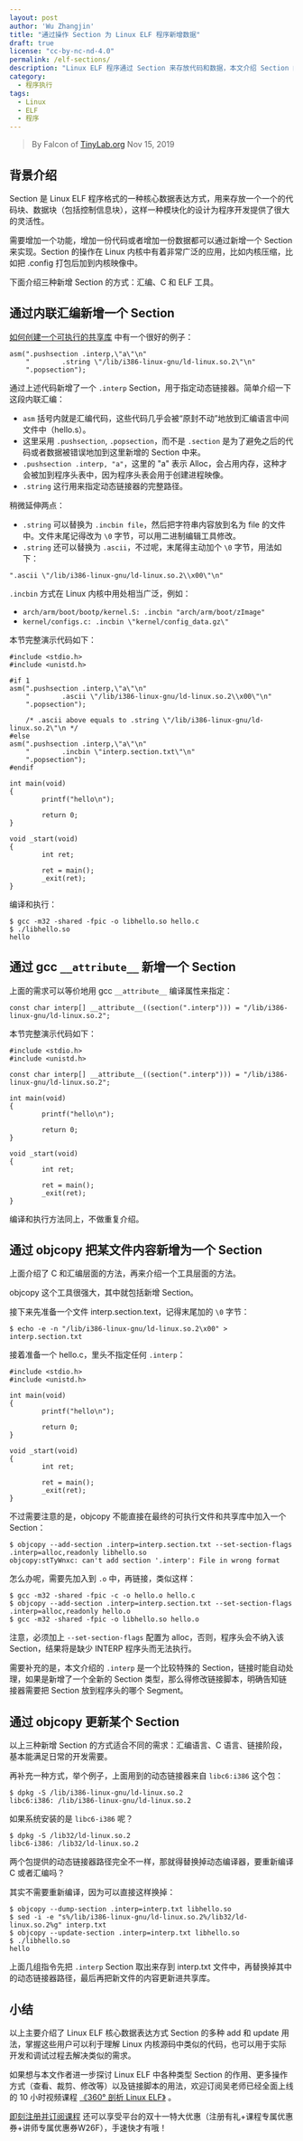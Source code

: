 ```yaml
---
layout: post
author: 'Wu Zhangjin'
title: "通过操作 Section 为 Linux ELF 程序新增数据"
draft: true
license: "cc-by-nc-nd-4.0"
permalink: /elf-sections/
description: "Linux ELF 程序通过 Section 来存放代码和数据，本文介绍 Section 的各种操作方式。"
category:
  - 程序执行
tags:
  - Linux
  - ELF
  - 程序
---
```


> By Falcon of [TinyLab.org][1]
> Nov 15, 2019

## 背景介绍

Section 是 Linux ELF 程序格式的一种核心数据表达方式，用来存放一个一个的代码块、数据块（包括控制信息块），这样一种模块化的设计为程序开发提供了很大的灵活性。

需要增加一个功能，增加一份代码或者增加一份数据都可以通过新增一个 Section 来实现。Section 的操作在 Linux 内核中有着非常广泛的应用，比如内核压缩，比如把 .config 打包后加到内核映像中。

下面介绍三种新增 Section 的方式：汇编、C 和 ELF 工具。

## 通过内联汇编新增一个 Section

[如何创建一个可执行的共享库](https://tinylab.org/exec-shlib/) 中有一个很好的例子：

```
asm(".pushsection .interp,\"a\"\n"
    "        .string \"/lib/i386-linux-gnu/ld-linux.so.2\"\n"
    ".popsection");
```

通过上述代码新增了一个 `.interp` Section，用于指定动态链接器。简单介绍一下这段内联汇编：


* `asm` 括号内就是汇编代码，这些代码几乎会被“原封不动”地放到汇编语言中间文件中（hello.s）。
* 这里采用 `.pushsection`, `.popsection`，而不是 `.section` 是为了避免之后的代码或者数据被错误地加到这里新增的 Section 中来。
* `.pushsection .interp, "a"`，这里的 "a" 表示 Alloc，会占用内存，这种才会被加到程序头表中，因为程序头表会用于创建进程映像。
* `.string` 这行用来指定动态链接器的完整路径。

稍微延伸两点：

* `.string` 可以替换为 `.incbin file`，然后把字符串内容放到名为 file 的文件中。文件末尾记得改为 `\0` 字节，可以用二进制编辑工具修改。
* `.string` 还可以替换为 `.ascii`，不过呢，末尾得主动加个 `\0` 字节，用法如下：

```
".ascii \"/lib/i386-linux-gnu/ld-linux.so.2\\x00\"\n"
```

`.incbin` 方式在 Linux 内核中用处相当广泛，例如：

* `arch/arm/boot/bootp/kernel.S: .incbin "arch/arm/boot/zImage"`
* `kernel/configs.c: .incbin \"kernel/config_data.gz\"`

本节完整演示代码如下：

```
#include <stdio.h>
#include <unistd.h>

#if 1
asm(".pushsection .interp,\"a\"\n"
    "        .ascii \"/lib/i386-linux-gnu/ld-linux.so.2\\x00\"\n"
    ".popsection");

    /* .ascii above equals to .string \"/lib/i386-linux-gnu/ld-linux.so.2\"\n */
#else
asm(".pushsection .interp,\"a\"\n"
    "        .incbin \"interp.section.txt\"\n"
    ".popsection");
#endif

int main(void)
{
        printf("hello\n");

        return 0;
}

void _start(void)
{
        int ret;

        ret = main();
        _exit(ret);
}
```

编译和执行：

```
$ gcc -m32 -shared -fpic -o libhello.so hello.c
$ ./libhello.so
hello
```

## 通过 gcc `__attribute__` 新增一个 Section

上面的需求可以等价地用 gcc `__attribute__` 编译属性来指定：

```
const char interp[] __attribute__((section(".interp"))) = "/lib/i386-linux-gnu/ld-linux.so.2";
```

本节完整演示代码如下：

```
#include <stdio.h>
#include <unistd.h>

const char interp[] __attribute__((section(".interp"))) = "/lib/i386-linux-gnu/ld-linux.so.2";

int main(void)
{
        printf("hello\n");

        return 0;
}

void _start(void)
{
        int ret;

        ret = main();
        _exit(ret);
}
```

编译和执行方法同上，不做重复介绍。

## 通过 objcopy 把某文件内容新增为一个 Section

上面介绍了 C 和汇编层面的方法，再来介绍一个工具层面的方法。

objcopy 这个工具很强大，其中就包括新增 Section。

接下来先准备一个文件 interp.section.text，记得末尾加的 `\0` 字节：

```
$ echo -e -n "/lib/i386-linux-gnu/ld-linux.so.2\x00" > interp.section.txt
```

接着准备一个 hello.c，里头不指定任何 `.interp`：

```
#include <stdio.h>
#include <unistd.h>

int main(void)
{
        printf("hello\n");

        return 0;
}

void _start(void)
{
        int ret;

        ret = main();
        _exit(ret);
}
```

不过需要注意的是，objcopy 不能直接在最终的可执行文件和共享库中加入一个 Section：

```
$ objcopy --add-section .interp=interp.section.txt --set-section-flags .interp=alloc,readonly libhello.so
objcopy:stTyWnxc: can't add section '.interp': File in wrong format
```

怎么办呢，需要先加入到 `.o` 中，再链接，类似这样：

```
$ gcc -m32 -shared -fpic -c -o hello.o hello.c
$ objcopy --add-section .interp=interp.section.txt --set-section-flags .interp=alloc,readonly hello.o
$ gcc -m32 -shared -fpic -o libhello.so hello.o
```
注意，必须加上 `--set-section-flags` 配置为 alloc，否则，程序头会不纳入该 Section，结果将是缺少 INTERP 程序头而无法执行。

需要补充的是，本文介绍的 `.interp` 是一个比较特殊的 Section，链接时能自动处理，如果是新增了一个全新的 Section 类型，那么得修改链接脚本，明确告知链接器需要把 Section 放到程序头的哪个 Segment。

## 通过 objcopy 更新某个 Section

以上三种新增 Section 的方式适合不同的需求：汇编语言、C 语言、链接阶段，基本能满足日常的开发需要。

再补充一种方式，举个例子，上面用到的动态链接器来自 `libc6:i386` 这个包：

```
$ dpkg -S /lib/i386-linux-gnu/ld-linux.so.2
libc6:i386: /lib/i386-linux-gnu/ld-linux.so.2
```

如果系统安装的是 `libc6-i386` 呢？

```
$ dpkg -S /lib32/ld-linux.so.2
libc6-i386: /lib32/ld-linux.so.2
```

两个包提供的动态链接器路径完全不一样，那就得替换掉动态编译器，要重新编译 C 或者汇编吗？

其实不需要重新编译，因为可以直接这样换掉：

```
$ objcopy --dump-section .interp=interp.txt libhello.so
$ sed -i -e "s%/lib/i386-linux-gnu/ld-linux.so.2%/lib32/ld-linux.so.2%g" interp.txt
$ objcopy --update-section .interp=interp.txt libhello.so
$ ./libhello.so
hello
```

上面几组指令先把 `.interp` Section 取出来存到 interp.txt 文件中，再替换掉其中的动态链接器路径，最后再把新文件的内容更新进共享库。


## 小结

以上主要介绍了 Linux ELF 核心数据表达方式 Section 的多种 add 和 update 用法，掌握这些用户可以利于理解 Linux 内核源码中类似的代码，也可以用于实际开发和调试过程去解决类似的需求。

如果想与本文作者进一步探讨 Linux ELF 中各种类型 Section 的作用、更多操作方式（查看、裁剪、修改等）以及链接脚本的用法，欢迎订阅吴老师已经全面上线的 10 小时视频课程 [《360° 剖析 Linux ELF》](https://w.url.cn/s/AMcKZ3a) 。

[即刻注册并订阅课程](https://yomocode.com/courses/9) 还可以享受平台的双十一特大优惠（注册有礼+课程专属优惠券+讲师专属优惠券W26F），手速快才有哦！

[1]: http://tinylab.org
